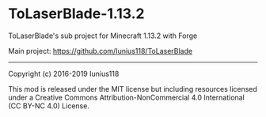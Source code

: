 # ToLaserBlade-1.13.2
ToLaserBlade's sub project for Minecraft 1.13.2 with Forge

Main project: https://github.com/Iunius118/ToLaserBlade

---
Copyright (c) 2016-2019 Iunius118

This mod is released under the MIT license but including resources licensed under a Creative Commons Attribution-NonCommercial 4.0 International (CC BY-NC 4.0) License.
